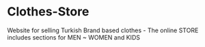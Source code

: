 # Clothes-Store
Website for selling Turkish Brand based clothes - The online STORE includes sections for MEN ~ WOMEN and KIDS
